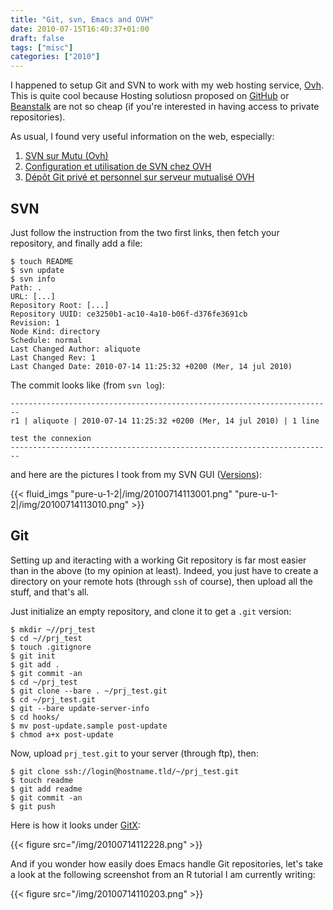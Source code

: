 ```yaml
---
title: "Git, svn, Emacs and OVH"
date: 2010-07-15T16:40:37+01:00
draft: false
tags: ["misc"]
categories: ["2010"]
---
```


I happened to setup Git and SVN to work with my web hosting service, [Ovh][Ovh]. This is quite cool because Hosting solutiosn proposed on [GitHub][GitHub] or [Beanstalk][Beanstalk] are not so cheap (if you're interested in having access to private repositories).

As usual, I found very useful information on the web, especially:

1. [SVN sur Mutu (Ovh)][SVN sur Mutu (Ovh)]
2. [Configuration et utilisation de SVN chez OVH][Configuration et utilisation de SVN chez OVH]
3. [Dépôt Git privé et personnel sur serveur mutualisé OVH][Dépôt Git privé et personnel sur serveur mutualisé OVH]

## SVN

Just follow the instruction from the two first links, then fetch your
repository, and finally add a file:

```
$ touch README
$ svn update
$ svn info
Path: .
URL: [...]
Repository Root: [...] 
Repository UUID: ce3250b1-ac10-4a10-b06f-d376fe3691cb
Revision: 1
Node Kind: directory
Schedule: normal
Last Changed Author: aliquote
Last Changed Rev: 1
Last Changed Date: 2010-07-14 11:25:32 +0200 (Mer, 14 jul 2010)
```

The commit looks like (from `svn log`):

```
------------------------------------------------------------------------
r1 | aliquote | 2010-07-14 11:25:32 +0200 (Mer, 14 jul 2010) | 1 line

test the connexion
------------------------------------------------------------------------
```

and here are the pictures I took from my SVN GUI ([Versions]):

{{< fluid_imgs
  "pure-u-1-2|/img/20100714113001.png"
  "pure-u-1-2|/img/20100714113010.png" >}}

## Git

Setting up and iteracting with a working Git repository is far most easier than in the above (to my opinion at least). Indeed, you just have to create a directory on your remote hots (through `ssh` of course), then upload all the stuff, and that's all.

Just initialize an empty repository, and clone it to get a `.git` version:

```
$ mkdir ~//prj_test
$ cd ~//prj_test 
$ touch .gitignore
$ git init
$ git add .
$ git commit -an
$ cd ~/prj_test 
$ git clone --bare . ~/prj_test.git
$ cd ~/prj_test.git
$ git --bare update-server-info
$ cd hooks/
$ mv post-update.sample post-update
$ chmod a+x post-update
```

Now, upload `prj_test.git` to your server (through ftp), then:

```
$ git clone ssh://login@hostname.tld/~/prj_test.git
$ touch readme
$ git add readme
$ git commit -an
$ git push
```

Here is how it looks under [GitX]:

{{< figure src="/img/20100714112228.png" >}}

And if you wonder how easily does Emacs handle Git repositories, let's take a look at the following screenshot from an R tutorial I am currently writing:

{{< figure src="/img/20100714110203.png" >}}


[Ovh]: http://www.ovh.com
[GitHub]: http://github.com/
[Beanstalk]: http://beanstalkapp.com/
[SVN sur Mutu (Ovh)]: http://guide.ovh.net/SVNMutu
[Configuration et utilisation de SVN chez OVH]: http://www.lezard-rouge.fr/blog/index.php?post/2009/11/Configuration-et-utilisation-de-SVn-chez-OVH
[Dépôt Git privé et personnel sur serveur mutualisé OVH]: http://blog.touv.fr/2009/06/depot-git-prive-et-personnel-sur.html
[Versions]: http://versionsapp.com/
[GitX]: http://gitx.frim.nl/
